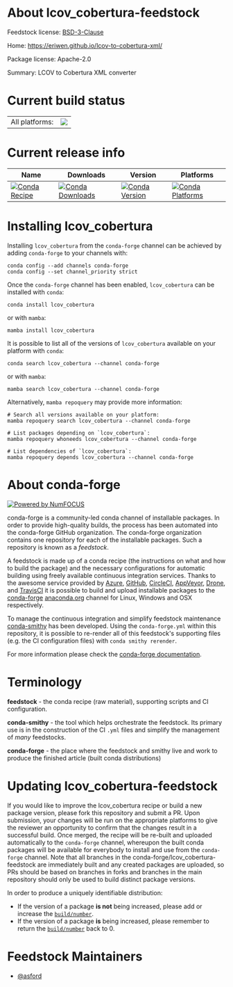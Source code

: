About lcov_cobertura-feedstock
==============================

Feedstock license: [BSD-3-Clause](https://github.com/conda-forge/lcov_cobertura-feedstock/blob/main/LICENSE.txt)

Home: https://eriwen.github.io/lcov-to-cobertura-xml/

Package license: Apache-2.0

Summary: LCOV to Cobertura XML converter

Current build status
====================


<table><tr><td>All platforms:</td>
    <td>
      <a href="https://dev.azure.com/conda-forge/feedstock-builds/_build/latest?definitionId=17910&branchName=main">
        <img src="https://dev.azure.com/conda-forge/feedstock-builds/_apis/build/status/lcov_cobertura-feedstock?branchName=main">
      </a>
    </td>
  </tr>
</table>

Current release info
====================

| Name | Downloads | Version | Platforms |
| --- | --- | --- | --- |
| [![Conda Recipe](https://img.shields.io/badge/recipe-lcov_cobertura-green.svg)](https://anaconda.org/conda-forge/lcov_cobertura) | [![Conda Downloads](https://img.shields.io/conda/dn/conda-forge/lcov_cobertura.svg)](https://anaconda.org/conda-forge/lcov_cobertura) | [![Conda Version](https://img.shields.io/conda/vn/conda-forge/lcov_cobertura.svg)](https://anaconda.org/conda-forge/lcov_cobertura) | [![Conda Platforms](https://img.shields.io/conda/pn/conda-forge/lcov_cobertura.svg)](https://anaconda.org/conda-forge/lcov_cobertura) |

Installing lcov_cobertura
=========================

Installing `lcov_cobertura` from the `conda-forge` channel can be achieved by adding `conda-forge` to your channels with:

```
conda config --add channels conda-forge
conda config --set channel_priority strict
```

Once the `conda-forge` channel has been enabled, `lcov_cobertura` can be installed with `conda`:

```
conda install lcov_cobertura
```

or with `mamba`:

```
mamba install lcov_cobertura
```

It is possible to list all of the versions of `lcov_cobertura` available on your platform with `conda`:

```
conda search lcov_cobertura --channel conda-forge
```

or with `mamba`:

```
mamba search lcov_cobertura --channel conda-forge
```

Alternatively, `mamba repoquery` may provide more information:

```
# Search all versions available on your platform:
mamba repoquery search lcov_cobertura --channel conda-forge

# List packages depending on `lcov_cobertura`:
mamba repoquery whoneeds lcov_cobertura --channel conda-forge

# List dependencies of `lcov_cobertura`:
mamba repoquery depends lcov_cobertura --channel conda-forge
```


About conda-forge
=================

[![Powered by
NumFOCUS](https://img.shields.io/badge/powered%20by-NumFOCUS-orange.svg?style=flat&colorA=E1523D&colorB=007D8A)](https://numfocus.org)

conda-forge is a community-led conda channel of installable packages.
In order to provide high-quality builds, the process has been automated into the
conda-forge GitHub organization. The conda-forge organization contains one repository
for each of the installable packages. Such a repository is known as a *feedstock*.

A feedstock is made up of a conda recipe (the instructions on what and how to build
the package) and the necessary configurations for automatic building using freely
available continuous integration services. Thanks to the awesome service provided by
[Azure](https://azure.microsoft.com/en-us/services/devops/), [GitHub](https://github.com/),
[CircleCI](https://circleci.com/), [AppVeyor](https://www.appveyor.com/),
[Drone](https://cloud.drone.io/welcome), and [TravisCI](https://travis-ci.com/)
it is possible to build and upload installable packages to the
[conda-forge](https://anaconda.org/conda-forge) [anaconda.org](https://anaconda.org/)
channel for Linux, Windows and OSX respectively.

To manage the continuous integration and simplify feedstock maintenance
[conda-smithy](https://github.com/conda-forge/conda-smithy) has been developed.
Using the ``conda-forge.yml`` within this repository, it is possible to re-render all of
this feedstock's supporting files (e.g. the CI configuration files) with ``conda smithy rerender``.

For more information please check the [conda-forge documentation](https://conda-forge.org/docs/).

Terminology
===========

**feedstock** - the conda recipe (raw material), supporting scripts and CI configuration.

**conda-smithy** - the tool which helps orchestrate the feedstock.
                   Its primary use is in the construction of the CI ``.yml`` files
                   and simplify the management of *many* feedstocks.

**conda-forge** - the place where the feedstock and smithy live and work to
                  produce the finished article (built conda distributions)


Updating lcov_cobertura-feedstock
=================================

If you would like to improve the lcov_cobertura recipe or build a new
package version, please fork this repository and submit a PR. Upon submission,
your changes will be run on the appropriate platforms to give the reviewer an
opportunity to confirm that the changes result in a successful build. Once
merged, the recipe will be re-built and uploaded automatically to the
`conda-forge` channel, whereupon the built conda packages will be available for
everybody to install and use from the `conda-forge` channel.
Note that all branches in the conda-forge/lcov_cobertura-feedstock are
immediately built and any created packages are uploaded, so PRs should be based
on branches in forks and branches in the main repository should only be used to
build distinct package versions.

In order to produce a uniquely identifiable distribution:
 * If the version of a package **is not** being increased, please add or increase
   the [``build/number``](https://docs.conda.io/projects/conda-build/en/latest/resources/define-metadata.html#build-number-and-string).
 * If the version of a package **is** being increased, please remember to return
   the [``build/number``](https://docs.conda.io/projects/conda-build/en/latest/resources/define-metadata.html#build-number-and-string)
   back to 0.

Feedstock Maintainers
=====================

* [@asford](https://github.com/asford/)

